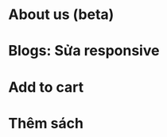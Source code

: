 <!-- # Sửa bottom navbar ở header  -->
# About us (beta)
# Blogs: Sửa responsive
# Add to cart
# Thêm sách